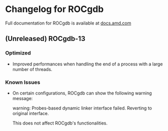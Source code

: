 # Changelog for ROCgdb

Full documentation for ROCgdb is available at
[docs.amd.com](https://docs.amd.com/bundle/rocgdb)

## (Unreleased) ROCgdb-13
### Optimized
- Improved performances when handling the end of a process with a large
  number of threads.
### Known Issues
- On certain configurations, ROCgdb can show the following warning message:

    warning: Probes-based dynamic linker interface failed.
    Reverting to original interface.

  This does not affect ROCgdb's functionalities.
